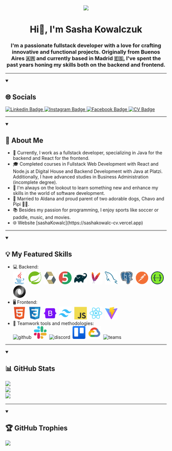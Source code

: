 <div id="header" align="center">
  <img src="https://media1.giphy.com/media/v1.Y2lkPTc5MGI3NjExcmZ6NXhrY3o5bnJyamR4c2Rpa3ZtMTdmcDJ0NTU1ZDFmZTJueTVkciZlcD12MV9pbnRlcm5hbF9naWZfYnlfaWQmY3Q9Zw/f3iwJFOVOwuy7K6FFw/giphy.gif" width="350"/>
  <h1 align="center">Hi👋, I'm Sasha Kowalczuk</h1>
  <h3 align="center">
    I'm a passionate fullstack developer with a love for crafting innovative and functional projects. Originally from Buenos Aires 🇦🇷 and currently based in Madrid 🇪🇸, I've spent the past years honing my skills both on the backend and frontend.
  </h3>
</div>

---
<details open>
  <summary><h2>🌐 Socials</h2></summary>
  <div id="badges" align="left">
    <a href="https://www.linkedin.com/in/sasha-nahuel/" target="_blank">
      <img src="https://img.shields.io/badge/linkedin-%230077B5.svg?style=for-the-badge&logo=linkedin&logoColor=white" alt="Linkedin Badge"/>
    </a>
    <a href="https://www.instagram.com/sashakowalczuk/" target="_blank">
      <img src="https://img.shields.io/badge/Instagram-%23E4405F.svg?style=for-the-badge&logo=Instagram&logoColor=white" alt="Instagram Badge"/>
    </a>
    <a href="https://www.facebook.com/sasha.nahuel" target="_blank">
      <img src="https://img.shields.io/badge/Facebook-%231877F2.svg?style=for-the-badge&logo=Facebook&logoColor=white" alt="Facebook Badge"/>
    </a>
    <a href="https://sashakowalc-cv.vercel.app/" target="_blank">
      <img src="https://img.shields.io/badge/vercel-%23000000.svg?style=for-the-badge&logo=vercel&logoColor=white" alt="CV Badge"/>
    </a>
</div>
  
</details>

---

<!--Section About Me-->
<details open>
  <summary><h2>💫 About Me</h2></summary>
  <ul>
    <li>💼 Currently, I work as a fullstack developer, specializing in Java for the backend and React for the frontend.</li>
    <li>🎓 Completed courses in Fullstack Web Development with React and Node.js at Digital House and Backend Development with Java at Platzi. Additionally, I have advanced studies in Business Administration (incomplete degree).</li>
    <li>🌱 I'm always on the lookout to learn something new and enhance my skills in the world of software development.</li>
    <li>💍 Married to Aldana and proud parent of two adorable dogs, Chavo and Pipi 🐶🐶.</li>
    <li>📚 Besides my passion for programming, I enjoy sports like soccer or paddle, music, and movies.</li>
    <li>🌐 Website [sashaKowalc](https://sashakowalc-cv.vercel.app)</li>
  </ul>
</details>

---

<!--Section Skills-->
<details open> 
  <summary><h2>💡 My Featured Skills</h2></summary>
  <ul>
    <li>💻 Backend: <br>
      <img src="https://github.com/devicons/devicon/blob/master/icons/java/java-original.svg" title="java" alt="java" width="40" height="40"/>&nbsp;
      <img src="https://github.com/devicons/devicon/blob/master/icons/spring/spring-original.svg" title="spring" alt="spring" width="40" height="40"/>&nbsp;
      <img src="https://github.com/devicons/devicon/blob/master/icons/hibernate/hibernate-original.svg" title="hibernate" alt="hibernate" width="40" height="40"/>&nbsp;
      <img src="https://github.com/devicons/devicon/blob/master/icons/junit/junit-original.svg" title="junit" alt="junit" width="40" height="40"/>&nbsp;
      <img src="https://github.com/devicons/devicon/blob/master/icons/gradle/gradle-original.svg" title="gradle" alt="gradle" width="40" height="40"/>&nbsp;
      <img src="https://github.com/devicons/devicon/blob/master/icons/maven/maven-original.svg" title="maven" alt="maven" width="40" height="40"/>&nbsp;
      <img src="https://github.com/devicons/devicon/blob/master/icons/mysql/mysql-original.svg" title="mysql" alt="mysql" width="40" height="40"/>&nbsp;
      <img src="https://github.com/devicons/devicon/blob/master/icons/postgresql/postgresql-original.svg" title="postgresql" alt="postgresql" width="40" height="40"/>&nbsp;
      <img src="https://github.com/devicons/devicon/blob/master/icons/postman/postman-original.svg" title="postman" alt="postman" width="40" height="40"/>&nbsp;
      <img src="https://github.com/devicons/devicon/blob/master/icons/swagger/swagger-original.svg" title="swagger" alt="swagger" width="40" height="40"/>&nbsp;
      <img src="https://github.com/devicons/devicon/blob/master/icons/json/json-original.svg" title="json" alt="json" width="40" height="40"/>&nbsp;
    </li>
    <li>🖥️ Frontend: <br>
      <img src="https://github.com/devicons/devicon/blob/master/icons/html5/html5-original.svg" title="html" alt="html" width="40" height="40"/>&nbsp;
      <img src="https://github.com/devicons/devicon/blob/master/icons/css3/css3-original.svg" title="css" alt="css" width="40" height="40"/>&nbsp;
      <img src="https://github.com/devicons/devicon/blob/master/icons/bootstrap/bootstrap-original.svg" title="bootstrap" alt="bootstrap" width="40" height="40"/>&nbsp;
      <img src="https://github.com/devicons/devicon/blob/master/icons/tailwindcss/tailwindcss-original.svg" title="tailwindcss" alt="tailwindcss" width="40" height="40"/>&nbsp;
      <img src="https://github.com/devicons/devicon/blob/master/icons/javascript/javascript-original.svg" title="javascript" alt="javascript" width="40" height="40"/>&nbsp;
      <img src="https://github.com/devicons/devicon/blob/master/icons/react/react-original.svg" title="react" alt="react" width="40" height="40"/>&nbsp;
      <img src="https://github.com/devicons/devicon/blob/master/icons/vitejs/vitejs-original.svg" title="vitejs" alt="vitejs" width="40" height="40"/>&nbsp;
    </li>
    <li>💬 Teamwork tools and methodologies:<br>
      <img src="https://www.svgrepo.com/show/475654/github-color.svg" title="github" alt="github" width="40" height="40"/>&nbsp;
      <img src="https://github.com/devicons/devicon/blob/master/icons/slack/slack-original.svg" title="slack" alt="slack" width="40" height="40"/>&nbsp;
      <img src="https://www.svgrepo.com/show/353655/discord-icon.svg" title="discord" alt="discord" width="40" height="40"/>&nbsp;
      <img src="https://github.com/devicons/devicon/blob/master/icons/trello/trello-original.svg" title="trello" alt="trello" width="40" height="40"/>&nbsp;
      <img src="https://github.com/devicons/devicon/blob/master/icons/googlecloud/googlecloud-original.svg" title="googlecloud" alt="googlecloud" width="40" height="40"/>&nbsp;
      <img src="https://www.svgrepo.com/show/452111/teams.svg" title="teams" alt="teams" width="40" height="40"/>&nbsp;
    </li>
  </ul>
</details>

---

<details open> 
  <summary><h2>📊 GitHub Stats</h2></summary>
  
  ![](https://github-readme-stats.vercel.app/api?username=SashaKowalc&theme=dark&hide_border=false&include_all_commits=true&count_private=false)<br/>
  ![](https://github-readme-streak-stats.herokuapp.com/?user=SashaKowalc&theme=dark&hide_border=false)<br/>
  ![](https://github-readme-stats.vercel.app/api/top-langs/?username=SashaKowalc&theme=dark&hide_border=false&include_all_commits=true&count_private=false&layout=compact)
</details>

---

<details open> 
  <summary><h2>🏆 GitHub Trophies</h2></summary>

  ![](https://github-profile-trophy.vercel.app/?username=SashaKowalc&theme=radical&no-frame=false&no-bg=true&margin-w=4)
</details>
